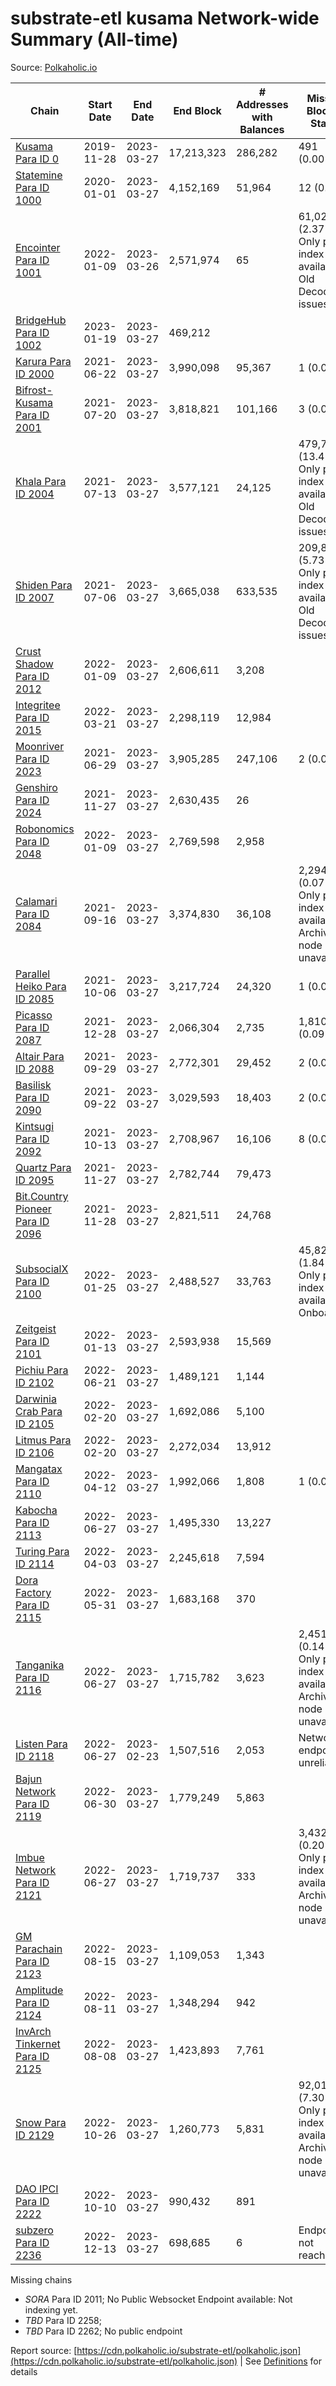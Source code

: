 # substrate-etl kusama Network-wide Summary (All-time)

Source: [Polkaholic.io](https://polkaholic.io)


| Chain            | Start Date | End Date | End Block | # Addresses with Balances | Missing Blocks / Status |
| ---------------- | ---------- | ---------| --------- | ------------------------- | ----------------------- |
| [Kusama Para ID 0](/kusama/0-kusama) | 2019-11-28 | 2023-03-27 | 17,213,323 |  286,282 | 491 (0.00%)  |
| [Statemine Para ID 1000](/kusama/1000-statemine) | 2020-01-01 | 2023-03-27 | 4,152,169 |  51,964 | 12 (0.00%)  |
| [Encointer Para ID 1001](/kusama/1001-encointer) | 2022-01-09 | 2023-03-26 | 2,571,974 |  65 | 61,024 (2.37%) Only partial index available: Old Decoding issues |
| [BridgeHub Para ID 1002](/kusama/1002-bridgehub) | 2023-01-19 | 2023-03-27 | 469,212 |   |    |
| [Karura Para ID 2000](/kusama/2000-karura) | 2021-06-22 | 2023-03-27 | 3,990,098 |  95,367 | 1 (0.00%)  |
| [Bifrost-Kusama Para ID 2001](/kusama/2001-bifrost-ksm) | 2021-07-20 | 2023-03-27 | 3,818,821 |  101,166 | 3 (0.00%)  |
| [Khala Para ID 2004](/kusama/2004-khala) | 2021-07-13 | 2023-03-27 | 3,577,121 |  24,125 | 479,738 (13.41%) Only partial index available: Old Decoding issues |
| [Shiden Para ID 2007](/kusama/2007-shiden) | 2021-07-06 | 2023-03-27 | 3,665,038 |  633,535 | 209,844 (5.73%) Only partial index available: Old Decoding issues |
| [Crust Shadow Para ID 2012](/kusama/2012-shadow) | 2022-01-09 | 2023-03-27 | 2,606,611 |  3,208 |    |
| [Integritee Para ID 2015](/kusama/2015-integritee) | 2022-03-21 | 2023-03-27 | 2,298,119 |  12,984 |    |
| [Moonriver Para ID 2023](/kusama/2023-moonriver) | 2021-06-29 | 2023-03-27 | 3,905,285 |  247,106 | 2 (0.00%)  |
| [Genshiro Para ID 2024](/kusama/2024-genshiro) | 2021-11-27 | 2023-03-27 | 2,630,435 |  26 |    |
| [Robonomics Para ID 2048](/kusama/2048-robonomics) | 2022-01-09 | 2023-03-27 | 2,769,598 |  2,958 |    |
| [Calamari Para ID 2084](/kusama/2084-calamari) | 2021-09-16 | 2023-03-27 | 3,374,830 |  36,108 | 2,294 (0.07%) Only partial index available: Archive node unavailable |
| [Parallel Heiko Para ID 2085](/kusama/2085-parallel-heiko) | 2021-10-06 | 2023-03-27 | 3,217,724 |  24,320 | 1 (0.00%)  |
| [Picasso Para ID 2087](/kusama/2087-picasso) | 2021-12-28 | 2023-03-27 | 2,066,304 |  2,735 | 1,810 (0.09%)  |
| [Altair Para ID 2088](/kusama/2088-altair) | 2021-09-29 | 2023-03-27 | 2,772,301 |  29,452 | 2 (0.00%)  |
| [Basilisk Para ID 2090](/kusama/2090-basilisk) | 2021-09-22 | 2023-03-27 | 3,029,593 |  18,403 | 2 (0.00%)  |
| [Kintsugi Para ID 2092](/kusama/2092-kintsugi) | 2021-10-13 | 2023-03-27 | 2,708,967 |  16,106 | 8 (0.00%)  |
| [Quartz Para ID 2095](/kusama/2095-quartz) | 2021-11-27 | 2023-03-27 | 2,782,744 |  79,473 |    |
| [Bit.Country Pioneer Para ID 2096](/kusama/2096-bitcountrypioneer) | 2021-11-28 | 2023-03-27 | 2,821,511 |  24,768 |    |
| [SubsocialX Para ID 2100](/kusama/2100-subsocialx) | 2022-01-25 | 2023-03-27 | 2,488,527 |  33,763 | 45,822 (1.84%) Only partial index available: Onboarding |
| [Zeitgeist Para ID 2101](/kusama/2101-zeitgeist) | 2022-01-13 | 2023-03-27 | 2,593,938 |  15,569 |    |
| [Pichiu Para ID 2102](/kusama/2102-pichiu) | 2022-06-21 | 2023-03-27 | 1,489,121 |  1,144 |    |
| [Darwinia Crab Para ID 2105](/kusama/2105-crab) | 2022-02-20 | 2023-03-27 | 1,692,086 |  5,100 |    |
| [Litmus Para ID 2106](/kusama/2106-litmus) | 2022-02-20 | 2023-03-27 | 2,272,034 |  13,912 |    |
| [Mangatax Para ID 2110](/kusama/2110-mangatax) | 2022-04-12 | 2023-03-27 | 1,992,066 |  1,808 | 1 (0.00%)  |
| [Kabocha Para ID 2113](/kusama/2113-kabocha) | 2022-06-27 | 2023-03-27 | 1,495,330 |  13,227 |    |
| [Turing Para ID 2114](/kusama/2114-turing) | 2022-04-03 | 2023-03-27 | 2,245,618 |  7,594 |    |
| [Dora Factory Para ID 2115](/kusama/2115-dorafactory) | 2022-05-31 | 2023-03-27 | 1,683,168 |  370 |    |
| [Tanganika Para ID 2116](/kusama/2116-tanganika) | 2022-06-27 | 2023-03-27 | 1,715,782 |  3,623 | 2,451 (0.14%) Only partial index available: Archive node unavailable |
| [Listen Para ID 2118](/kusama/2118-listen) | 2022-06-27 | 2023-02-23 | 1,507,516 |  2,053 |   Network endpoint unreliable |
| [Bajun Network Para ID 2119](/kusama/2119-bajun) | 2022-06-30 | 2023-03-27 | 1,779,249 |  5,863 |    |
| [Imbue Network Para ID 2121](/kusama/2121-imbue) | 2022-06-27 | 2023-03-27 | 1,719,737 |  333 | 3,432 (0.20%) Only partial index available: Archive node unavailable |
| [GM Parachain Para ID 2123](/kusama/2123-gm) | 2022-08-15 | 2023-03-27 | 1,109,053 |  1,343 |    |
| [Amplitude Para ID 2124](/kusama/2124-amplitude) | 2022-08-11 | 2023-03-27 | 1,348,294 |  942 |    |
| [InvArch Tinkernet Para ID 2125](/kusama/2125-tinkernet) | 2022-08-08 | 2023-03-27 | 1,423,893 |  7,761 |    |
| [Snow Para ID 2129](/kusama/2129-snow) | 2022-10-26 | 2023-03-27 | 1,260,773 |  5,831 | 92,019 (7.30%) Only partial index available: Archive node unavailable |
| [DAO IPCI Para ID 2222](/kusama/2222-daoipci) | 2022-10-10 | 2023-03-27 | 990,432 |  891 |    |
| [subzero Para ID 2236](/kusama/2236-subzero) | 2022-12-13 | 2023-03-27 | 698,685 |  6 |   Endpoint not reachable |

Missing chains


* *SORA* Para ID 2011; No Public Websocket Endpoint available: Not indexing yet.
* *TBD* Para ID 2258; 
* *TBD* Para ID 2262; No public endpoint

Report source: [https://cdn.polkaholic.io/substrate-etl/polkaholic.json](https://cdn.polkaholic.io/substrate-etl/polkaholic.json) | See [Definitions](/DEFINITIONS.md) for details
